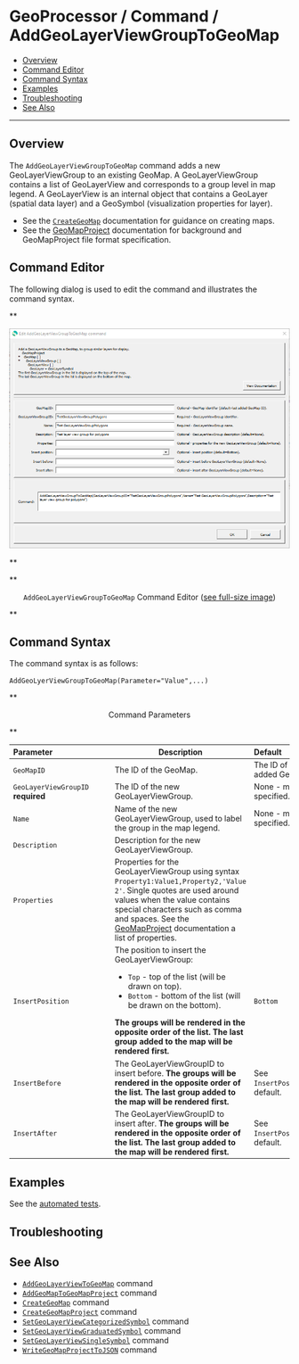 # GeoProcessor / Command / AddGeoLayerViewGroupToGeoMap #

* [Overview](#overview)
* [Command Editor](#command-editor)
* [Command Syntax](#command-syntax)
* [Examples](#examples)
* [Troubleshooting](#troubleshooting)
* [See Also](#see-also)

-------------------------

## Overview ##

The `AddGeoLayerViewGroupToGeoMap` command adds a new GeoLayerViewGroup to an existing GeoMap.
A GeoLayerViewGroup contains a list of GeoLayerView and corresponds to a group level in map legend.
A GeoLayerView is an internal object that contains a GeoLayer (spatial data layer) and a GeoSymbol (visualization properties for layer).

* See the [`CreateGeoMap`](../CreateGeoMap/CreateGeoMap.md) documentation for guidance on creating maps.
* See the [GeoMapProject](../../appendix-geomapproject/geomapproject.md) documentation for background and GeoMapProject file format specification.

## Command Editor ##

The following dialog is used to edit the command and illustrates the command syntax.

**<p style="text-align: center;">
![AddGeoLayerViewGroupToGeoMap](AddGeoLayerViewGroupToGeoMap.png)
</p>**

**<p style="text-align: center;">
`AddGeoLayerViewGroupToGeoMap` Command Editor (<a href="../AddGeoLayerViewGroupToGeoMap.png">see full-size image</a>)
</p>**

## Command Syntax ##

The command syntax is as follows:

```text
AddGeoLyerViewGroupToGeoMap(Parameter="Value",...)
```
**<p style="text-align: center;">
Command Parameters
</p>**

| **Parameter**&nbsp;&nbsp;&nbsp;&nbsp;&nbsp;&nbsp;&nbsp;&nbsp;&nbsp;&nbsp;&nbsp;&nbsp;&nbsp;&nbsp;&nbsp;&nbsp;&nbsp;&nbsp;&nbsp;&nbsp;&nbsp;&nbsp;&nbsp;&nbsp;&nbsp;&nbsp; | **Description** | **Default**&nbsp;&nbsp;&nbsp;&nbsp;&nbsp;&nbsp;&nbsp;&nbsp;&nbsp;&nbsp;&nbsp;&nbsp;&nbsp;&nbsp;&nbsp;&nbsp;&nbsp;&nbsp; |
| --------------|-----------------|----------------- |
| `GeoMapID` | The ID of the GeoMap. | The ID of the last added GeoMap. |
| `GeoLayerViewGroupID` <br> **required** | The ID of the new GeoLayerViewGroup. | None - must be specified. |
| `Name` | Name of the new GeoLayerViewGroup, used to label the group in the map legend. | None - must be specified. |
| `Description` | Description for the new GeoLayerViewGroup. | |
| `Properties` | Properties for the GeoLayerViewGroup using syntax `Property1:Value1,Property2,'Value 2'`.  Single quotes are used around values when the value contains special characters such as comma and spaces.  See the [GeoMapProject](../../appendix-geomapproject/geomapproject.md) documentation a list of properties. |  |
| `InsertPosition` | The position to insert the GeoLayerViewGroup:<ul><li>`Top` - top of the list (will be drawn on top).</li><li>`Bottom` - bottom of the list (will be drawn on the bottom).</li></ul> **The groups will be rendered in the opposite order of the list. The last group added to the map will be rendered first.** | `Bottom` | 
| `InsertBefore` | The GeoLayerViewGroupID to insert before. **The groups will be rendered in the opposite order of the list. The last group added to the map will be rendered first.** | See `InsertPosition` default. |
| `InsertAfter` | The GeoLayerViewGroupID to insert after. **The groups will be rendered in the opposite order of the list. The last group added to the map will be rendered first.** | See `InsertPosition` default. |

## Examples ##

See the [automated tests](https://github.com/OpenWaterFoundation/owf-app-geoprocessor-python-test/tree/master/test/commands/AddGeoLayerViewGroupToGeoMap).

## Troubleshooting ##

## See Also ##

* [`AddGeoLayerViewToGeoMap`](../AddGeoLayerViewToGeoMap/AddGeoLayerViewToGeoMap.md) command
* [`AddGeoMapToGeoMapProject`](../AddGeoMapToGeoMapProject/AddGeoMapToGeoMapProject.md) command
* [`CreateGeoMap`](../CreateGeoMap/CreateGeoMap.md) command
* [`CreateGeoMapProject`](../CreateGeoMapProject/CreateGeoMapProject.md) command
* [`SetGeoLayerViewCategorizedSymbol`](../SetGeoLayerViewCategorizedSymbol/SetGeoLayerViewCategorizedSymbol.md) command
* [`SetGeoLayerViewGraduatedSymbol`](../SetGeoLayerViewGraduatedSymbol/SetGeoLayerViewGraduatedSymbol.md) command
* [`SetGeoLayerViewSingleSymbol`](../SetGeoLayerViewSingleSymbol/SetGeoLayerViewSingleSymbol.md) command
* [`WriteGeoMapProjectToJSON`](../WriteGeoMapProjectToJSON/WriteGeoMapProjectToJSON.md) command

